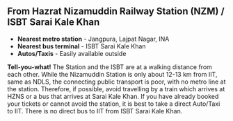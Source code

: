 ## From Hazrat Nizamuddin Railway Station (NZM) / ISBT Sarai Kale Khan

 - **Nearest metro station** - Jangpura, Lajpat Nagar, INA
 - **Nearest bus terminal** - ISBT Sarai Kale Khan
 - **Autos/Taxis** - Easily available outside

**Tell-you-what!**
The Station and the ISBT are at a walking distance from each other. While the Nizamuddin Station is only about 12-13 km from IIT, same as NDLS, the connecting public transport is poor, with no metro line at the station. Therefore, if possible, avoid travelling by a train which arrives at HZNS or a bus that arrives at Sarai Kale Khan. If you have already booked your tickets or cannot avoid the station, it is best to take a direct Auto/Taxi to IIT. There is no direct bus to IIT from ISBT Sarai Kale Khan.

